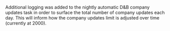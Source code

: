 Additional logging was added to the nightly automatic D&B company updates task
in order to surface the total number of company updates each day. This will inform
how the company updates limit is adjusted over time (currently at 2000).
